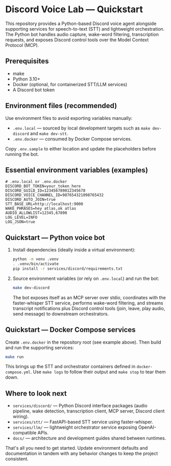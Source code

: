 # Discord Voice Lab — Quickstart

This repository provides a Python-based Discord voice agent alongside supporting services for speech-to-text (STT) and lightweight orchestration. The Python bot handles audio capture, wake-word filtering, transcription requests, and exposes Discord control tools over the Model Context Protocol (MCP).

## Prerequisites

- make
- Python 3.10+
- Docker (optional, for containerized STT/LLM services)
- A Discord bot token

## Environment files (recommended)

Use environment files to avoid exporting variables manually:

- `.env.local` — sourced by local development targets such as `make dev-discord` and `make dev-stt`.
- `.env.docker` — consumed by Docker Compose services.

Copy `.env.sample` to either location and update the placeholders before running the bot.

## Essential environment variables (examples)

```env
# .env.local or .env.docker
DISCORD_BOT_TOKEN=your_token_here
DISCORD_GUILD_ID=123456789012345678
DISCORD_VOICE_CHANNEL_ID=987654321098765432
DISCORD_AUTO_JOIN=true
STT_BASE_URL=http://localhost:9000
WAKE_PHRASES=hey atlas,ok atlas
AUDIO_ALLOWLIST=12345,67890
LOG_LEVEL=INFO
LOG_JSON=true
```

## Quickstart — Python voice bot

1. Install dependencies (ideally inside a virtual environment):

   ```bash
   python -m venv .venv
   . .venv/bin/activate
   pip install -r services/discord/requirements.txt
   ```

2. Source environment variables (or rely on `.env.local`) and run the bot:

   ```bash
   make dev-discord
   ```

   The bot exposes itself as an MCP server over stdio, coordinates with the faster-whisper STT service, performs wake-word filtering, and streams transcript notifications plus Discord control tools (join, leave, play audio, send message) to downstream orchestrators.

## Quickstart — Docker Compose services

Create `.env.docker` in the repository root (see example above). Then build and run the supporting services:

```bash
make run
```

This brings up the STT and orchestrator containers defined in `docker-compose.yml`. Use `make logs` to follow their output and `make stop` to tear them down.

## Where to look next

- `services/discord/` — Python Discord interface packages (audio pipeline, wake detection, transcription client, MCP server, Discord client wiring).
- `services/stt/` — FastAPI-based STT service using faster-whisper.
- `services/llm/` — lightweight orchestrator service exposing OpenAI-compatible APIs.
- `docs/` — architecture and development guides shared between runtimes.

That's all you need to get started. Update environment defaults and documentation in tandem with any behavior changes to keep the project consistent.
